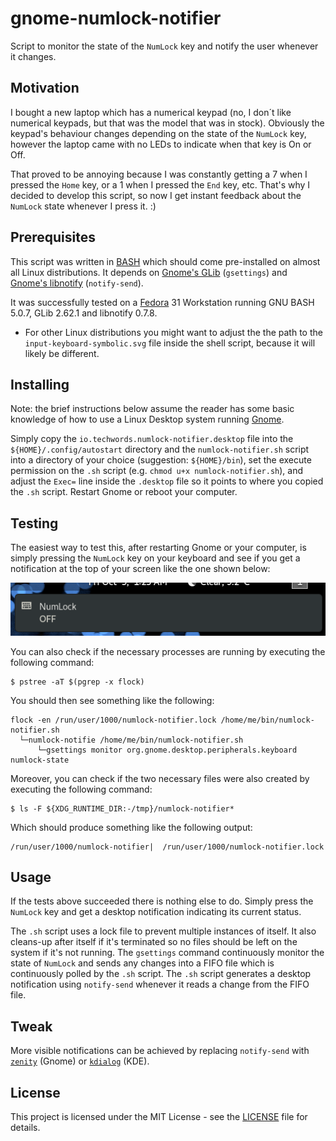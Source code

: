 # gnome-numlock-notifier

Script to monitor the state of the `NumLock` key and notify the user whenever it changes.

## Motivation

I bought a new laptop which has a numerical keypad (no, I don´t like numerical keypads, but that was the model that was in stock). Obviously the keypad's behaviour changes depending on the state of the `NumLock` key, however the laptop came with no LEDs to indicate when that key is On or Off.

That proved to be annoying because I was constantly getting a 7 when I pressed the `Home` key, or a 1 when I pressed the `End` key, etc. That's why I decided to develop this script, so now I get instant feedback about the `NumLock` state whenever I press it. :)

## Prerequisites

This script was written in [BASH](https://www.gnu.org/software/bash/) which should come pre-installed on almost all Linux distributions. It depends on [Gnome's GLib](https://developer.gnome.org/glib/) (`gsettings`) and [Gnome's libnotify](https://developer.gnome.org/libnotify/) (`notify-send`).

It was successfully tested on a [Fedora](https://getfedora.org/) 31 Workstation running GNU BASH 5.0.7, GLib 2.62.1 and libnotify 0.7.8.

* For other Linux distributions you might want to adjust the the path to the `input-keyboard-symbolic.svg` file inside the shell script, because it will likely be different.

## Installing

Note: the brief instructions below assume the reader has some basic knowledge of how to use a Linux Desktop system running [Gnome](https://www.gnome.org/).

Simply copy the `io.techwords.numlock-notifier.desktop` file into the `${HOME}/.config/autostart` directory and the `numlock-notifier.sh` script into a directory of your choice (suggestion: `${HOME}/bin`), set the execute permission on the `.sh` script (e.g. `chmod u+x numlock-notifier.sh`), and adjust the `Exec=` line inside the `.desktop` file so it points to where you copied the `.sh` script. Restart Gnome or reboot your computer.

## Testing

The easiest way to test this, after restarting Gnome or your computer, is simply pressing the `NumLock` key on your keyboard and see if you get a notification at the top of your screen like the one shown below:

![Desktop notification](images/notification_screenshot.png)

You can also check if the necessary processes are running by executing the following command:

```
$ pstree -aT $(pgrep -x flock)
```

You should then see something like the following:

```
flock -en /run/user/1000/numlock-notifier.lock /home/me/bin/numlock-notifier.sh
  └─numlock-notifie /home/me/bin/numlock-notifier.sh
      └─gsettings monitor org.gnome.desktop.peripherals.keyboard numlock-state
```

Moreover, you can check if the two necessary files were also created by executing the following command:

```
$ ls -F ${XDG_RUNTIME_DIR:-/tmp}/numlock-notifier*
```

Which should produce something like the following output:

```
/run/user/1000/numlock-notifier|  /run/user/1000/numlock-notifier.lock
```

## Usage

If the tests above succeeded there is nothing else to do. Simply press the `NumLock` key and get a desktop notification indicating its current status.

The `.sh` script uses a lock file to prevent multiple instances of itself. It also cleans-up after itself if it's terminated so no files should be left on the system if it's not running. The `gsettings` command continuously monitor the state of `NumLock` and sends any changes into a FIFO file which is continuously polled by the `.sh` script. The `.sh` script generates a desktop notification using `notify-send` whenever it reads a change from the FIFO file.

## Tweak

More visible notifications can be achieved by replacing `notify-send` with [`zenity`](https://wiki.gnome.org/Projects/Zenity) (Gnome) or [`kdialog`](https://userbase.kde.org/Kdialog) (KDE).

## License

This project is licensed under the MIT License - see the [LICENSE](LICENSE) file for details.

